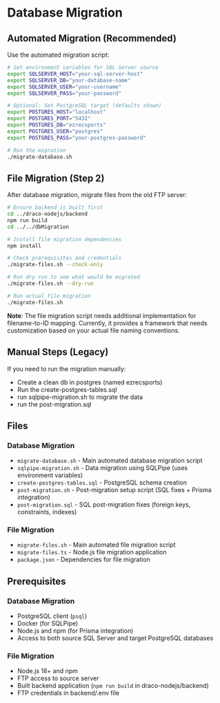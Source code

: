 
# Database Migration

## Automated Migration (Recommended)

Use the automated migration script:

```bash
# Set environment variables for SQL Server source
export SQLSERVER_HOST="your-sql-server-host"
export SQLSERVER_DB="your-database-name"
export SQLSERVER_USER="your-username"
export SQLSERVER_PASS="your-password"

# Optional: Set PostgreSQL target (defaults shown)
export POSTGRES_HOST="localhost"
export POSTGRES_PORT="5432"
export POSTGRES_DB="ezrecsports"
export POSTGRES_USER="postgres"
export POSTGRES_PASS="your-postgres-password"

# Run the migration
./migrate-database.sh
```

## File Migration (Step 2)

After database migration, migrate files from the old FTP server:

```bash
# Ensure backend is built first
cd ../draco-nodejs/backend
npm run build
cd ../../dbMigration

# Install file migration dependencies
npm install

# Check prerequisites and credentials
./migrate-files.sh --check-only

# Run dry run to see what would be migrated
./migrate-files.sh --dry-run

# Run actual file migration
./migrate-files.sh
```

**Note**: The file migration script needs additional implementation for filename-to-ID mapping. Currently, it provides a framework that needs customization based on your actual file naming conventions.

## Manual Steps (Legacy)

If you need to run the migration manually:

- Create a clean db in postgres (named ezrecsports)
- Run the create-postgres-tables.sql
- run sqlpipe-migration.sh to migrate the data
- run the post-migration.sql

## Files

### Database Migration
- `migrate-database.sh` - Main automated database migration script
- `sqlpipe-migration.sh` - Data migration using SQLPipe (uses environment variables)
- `create-postgres-tables.sql` - PostgreSQL schema creation
- `post-migration.sh` - Post-migration setup script (SQL fixes + Prisma integration)
- `post-migration.sql` - SQL post-migration fixes (foreign keys, constraints, indexes)

### File Migration
- `migrate-files.sh` - Main automated file migration script
- `migrate-files.ts` - Node.js file migration application
- `package.json` - Dependencies for file migration

## Prerequisites

### Database Migration
- PostgreSQL client (`psql`)
- Docker (for SQLPipe)
- Node.js and npm (for Prisma integration)
- Access to both source SQL Server and target PostgreSQL databases

### File Migration
- Node.js 18+ and npm
- FTP access to source server
- Built backend application (`npm run build` in draco-nodejs/backend)
- FTP credentials in backend/.env file
